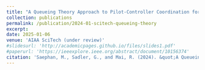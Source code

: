 ```yaml
---
title: "A Queueing Theory Approach to Pilot-Controller Coordination for m:N Operations"
collection: publications
permalink: /publication/2024-01-scitech-queueing-theory
excerpt: 
date: 2025-01-06
venue: 'AIAA SciTech (under review)'
#slidesurl: 'http://academicpages.github.io/files/slides1.pdf'
#paperurl: 'https://ieeexplore.ieee.org/abstract/document/10156374'
citation: 'Saephan, M., Sadler, G., and Mai, R. (2024). &quot;A Queueing Theory Approach to Pilot-Controller Coordination for m:N Operations.&quot; <i>2025 AIAA SciTech</i>. (under review).'
---
```

